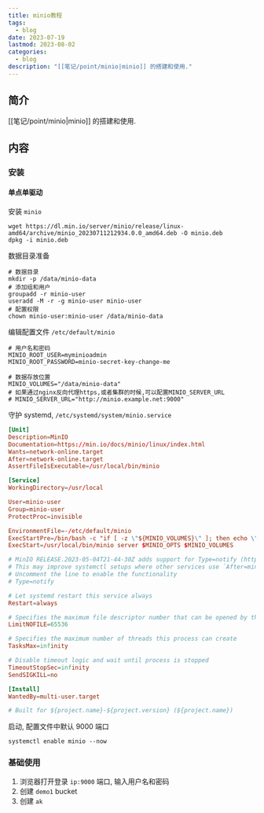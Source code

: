 ```yaml
---
title: minio教程
tags:
  - blog
date: 2023-07-19
lastmod: 2023-08-02
categories:
  - blog
description: "[[笔记/point/minio|minio]] 的搭建和使用."
---
```


## 简介

[[笔记/point/minio|minio]] 的搭建和使用.

## 内容

### 安装

#### 单点单驱动

安装 `minio`

```shell
wget https://dl.min.io/server/minio/release/linux-amd64/archive/minio_20230711212934.0.0_amd64.deb -O minio.deb
dpkg -i minio.deb
```

数据目录准备

```shell
# 数据目录
mkdir -p /data/minio-data
# 添加组和用户
groupadd -r minio-user
useradd -M -r -g minio-user minio-user
# 配置权限
chown minio-user:minio-user /data/minio-data
```

编辑配置文件 `/etc/default/minio`

```shell
# 用户名和密码
MINIO_ROOT_USER=myminioadmin
MINIO_ROOT_PASSWORD=minio-secret-key-change-me

# 数据存放位置
MINIO_VOLUMES="/data/minio-data"
# 如果通过nginx反向代理https,或者集群的时候,可以配置MINIO_SERVER_URL
# MINIO_SERVER_URL="http://minio.example.net:9000"
```

守护 systemd, `/etc/systemd/system/minio.service`

```toml
[Unit]
Description=MinIO
Documentation=https://min.io/docs/minio/linux/index.html
Wants=network-online.target
After=network-online.target
AssertFileIsExecutable=/usr/local/bin/minio

[Service]
WorkingDirectory=/usr/local

User=minio-user
Group=minio-user
ProtectProc=invisible

EnvironmentFile=-/etc/default/minio
ExecStartPre=/bin/bash -c "if [ -z \"${MINIO_VOLUMES}\" ]; then echo \"Variable MINIO_VOLUMES not set in /etc/default/minio\"; exit 1; fi"
ExecStart=/usr/local/bin/minio server $MINIO_OPTS $MINIO_VOLUMES

# MinIO RELEASE.2023-05-04T21-44-30Z adds support for Type=notify (https://www.freedesktop.org/software/systemd/man/systemd.service.html#Type=)
# This may improve systemctl setups where other services use `After=minio.server`
# Uncomment the line to enable the functionality
# Type=notify

# Let systemd restart this service always
Restart=always

# Specifies the maximum file descriptor number that can be opened by this process
LimitNOFILE=65536

# Specifies the maximum number of threads this process can create
TasksMax=infinity

# Disable timeout logic and wait until process is stopped
TimeoutStopSec=infinity
SendSIGKILL=no

[Install]
WantedBy=multi-user.target

# Built for ${project.name}-${project.version} (${project.name})
```

启动, 配置文件中默认 9000 端口

```shell
systemctl enable minio --now
```

### 基础使用

1. 浏览器打开登录 `ip:9000` 端口, 输入用户名和密码
2. 创建 `demo1` bucket
3. 创建 `ak`

